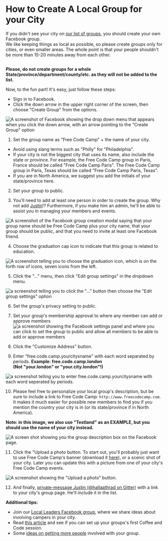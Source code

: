 # How to Create A Local Group for your City

If you didn't see your city on [our list of groups](LocalGroups-List), you should create your own Facebook group.  
We like keeping things as local as possible, so please create groups only for cities, or even smaller areas.
The whole point is that your people shouldn't be more than 15-20 minutes away from each other.

##  

**Please, do not create groups for a whole State/province/department/county/etc. as they will not be added to the list.**

Now, to the fun part! It's easy, just follow these steps:

- Sign in to Facebook.
- Click the down arrow in the upper right corner of the screen, then choose "Create Group" from the options.

![A screenshot of Facebook showing the drop down menu that appears when you click the down arrow, with an arrow pointing to the "Create Group" option](https://www.evernote.com/shard/s116/sh/d01bb2bc-6260-4987-bedf-b2ce4c31972f/3eecbcff3109036cf90b69589360f407/deep/0/Facebook.png)

1. Set the group name as "Free Code Camp" + the name of your city.

  - Avoid using slang terms such as "Philly" for "Philadelphia".
  - If your city is not the biggest city that uses its name, also include the state or province. For example, the Free Code Camp group in Paris, France should be called "Free Code Camp Paris". The Free Code Camp group in Paris, Texas should be called "Free Code Camp Paris, Texas".
  - If you are in North America, we suggest you add the initials of your state/province here.

2. Set your group to public.

3. You'll need to add at least one person in order to create the group. Why not add [Justin](https://www.facebook.com/FCC.GroupChancellor)!? Furthermore, if you make him an admin, he'll be able to assist you in managing your members and events.

  ![A screenshot of the Facebook group creation modal saying that your group name should be Free Code Camp plus your city name, that your group should be public, and that you need to invite at least one Facebook friend.](https://www.evernote.com/shard/s116/sh/4ed3197c-db1b-4103-a040-b42482ad232a/6c34948ebe12c57f0b7a54d7b2222ab3/deep/0/Facebook.png)

4. Choose the graduation cap icon to indicate that this group is related to education.

  ![A screenshot telling you to choose the graduation icon, which is on the forth row of icons, seven icons from the left.](https://www.evernote.com/shard/s116/sh/00e461b3-e0a8-4ecd-9cbf-8b0ae9de75d1/59c4e9f25672b1b2ca2d7e6b06d55e0b/deep/0/Facebook.png)

5. Click the "..." menu, then click "Edit group settings" in the dropdown menu.

  ![a screenshot telling you to click the "..." button then choose the "Edit group settings" option](https://www.evernote.com/shard/s116/sh/ae9a22e2-19a5-4309-b46c-f05a6be5644c/0870b25572d37d4d650cca1a0d59e407/deep/0/Free-Code-Camp-Testland.png)

6. Set the group's privacy setting to public.

7. Set your group's membership approval to where any member can add or approve members ![a screenshot showing the Facebook settings panel and where you can click to set the group to public and allow all members to be able to add or approve members](https://www.evernote.com/l/AHTs6Ec_hylKyYWVhpZonOHPn8j8I5ydgv4B/image.png)

8. Click the "Customize Address" button.

9. Enter "free.code.camp.yourcitysname" with each word separated by periods. **Example: free.code.camp.london  
(Not "your.london" or "your.city.london"!)**

  ![a screenshot telling you to enter free.code.camp.yourcitysname with each word seperated by periods.](https://www.evernote.com/shard/s116/sh/357b1bd9-7c40-4f72-8a9a-d918e632a5e8/c4714ca59360b2517dfffe90c60b1556/deep/0/Free-Code-Camp-Testland.png)

10. Please feel free to personalize your local group's description, but be sure to include a link to Free Code Camp: `http://www.freecodecamp.com`. It makes it much easier for possible new members to find you if you mention the country your city is in (or its state/province if in North America).

  **Note: in this image, we also use "Testland" as an EXAMPLE, but you should use the name of your city instead.**

  ![A screen shot showing you the group description box on the Facebook page.](https://www.evernote.com/shard/s116/sh/e13808ea-f084-46f1-95bc-63db524383d5/0586484d44360e73e9acda956dad7f6a/deep/0/Free-Code-Camp-Testland.png)

11. Click the "Upload a photo button. To start out, you'll probably just want to use Free Code Camp's banner (download it [here](https://github.com/FreeCodeCamp/wiki/blob/master/images/FCC-FBbanner.png)), or a scenic shot of your city. Later you can update this with a picture from one of your city's Free Code Camp events.

  ![A screenshot showing the "Upload a photo" button.](https://www.evernote.com/shard/s116/sh/fabe226a-5a26-4508-b015-1dac35192a21/37f8119dc57845a31e972217714b038b/deep/0/Free-Code-Camp-Testland.png)

12. And finally, [private-message Justin (@hallaathrad on Gitter)](https://gitter.im/hallaathrad) with a link to your city's group page. He'll include it in the list.

**Additional tips:**

- Join our [Local Leaders Facebook group](https://www.facebook.com/groups/freecodecampers/), where we share ideas about involving campers in your city.
- Read [this article](https://medium.freecodecamp.com/jump-start-your-local-campsite-with-coffee-and-code-a8d1a57d30e#) and see if you can set up your groups's first Coffee and Code session.
- Some [ideas on getting more people](https://medium.freecodecamp.com/growth-hacking-your-free-code-camp-group-8cf76300a5d1#) involved with your group.
